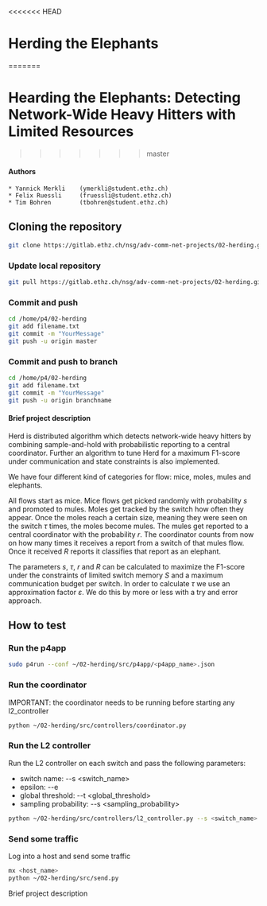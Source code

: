<<<<<<< HEAD
# Herding the Elephants
=======
# Hearding the Elephants: Detecting Network-Wide Heavy Hitters with Limited Resources

>>>>>>> master
#### Authors
    * Yannick Merkli    (ymerkli@student.ethz.ch)
    * Felix Ruessli     (fruessli@student.ethz.ch)
    * Tim Bohren        (tbohren@student.ethz.ch)

## Cloning the repository

```bash
git clone https://gitlab.ethz.ch/nsg/adv-comm-net-projects/02-herding.git ~/
```

### Update local repository

```bash
git pull https://gitlab.ethz.ch/nsg/adv-comm-net-projects/02-herding.git
```

### Commit and push
```bash
cd /home/p4/02-herding
git add filename.txt
git commit -m "YourMessage"
git push -u origin master
```

### Commit and push to branch
```bash
cd /home/p4/02-herding
git add filename.txt
git commit -m "YourMessage"
git push -u origin branchname
```

#### Brief project description
Herd is distributed algorithm which detects network-wide heavy hitters by combining sample-and-hold with probabilistic reporting to a central coordinator.
Further an algorithm to tune Herd for a maximum F1-score under communication and state constraints is also implemented.

We have four different kind of categories for flow: mice, moles, mules and elephants.

All flows start as mice. Mice flows get picked randomly with probability _s_ and promoted to mules. Moles get tracked by the switch how often they appear. Once the moles reach a certain size, meaning they were seen on the switch _τ_ times, the moles become mules. The mules get reported to a central coordinator with the probability _r_. The coordinator counts from now on how many times it receives a report from a switch of that mules flow. Once it received _R_ reports it classifies that report as an elephant.

The parameters _s_, _τ_, _r_ and _R_ can be calculated to maximize the F1-score under the constraints of limited switch memory _S_ and a maximum communication budget per switch. In order to calculate _τ_ we use an approximation factor _ε_.
We do this by more or less with a try and error approach.
## How to test
### Run the p4app
```bash
sudo p4run --conf ~/02-herding/src/p4app/<p4app_name>.json
```

### Run the coordinator
IMPORTANT: the coordinator needs to be running before starting any l2_controller
```bash
python ~/02-herding/src/controllers/coordinator.py
```

### Run the L2 controller
Run the L2 controller on each switch and pass the following parameters:
* switch name: --s <switch_name>
* epsilon: --e <epsilon>
* global threshold: --t <global_threshold>
* sampling probability: --s <sampling_probability>

```bash
python ~/02-herding/src/controllers/l2_controller.py --s <switch_name> --e <epilon> --t <global_threshold> --s <sampling_probability>
```

### Send some traffic
Log into a host and send some traffic
```bash
mx <host_name>
python ~/02-herding/src/send.py
```

Brief project description
